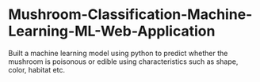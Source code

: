 # Mushroom-Classification-Machine-Learning-ML-Web-Application
Built a machine learning model using python to predict whether the mushroom is poisonous or edible using characteristics such as shape, color, habitat etc.
